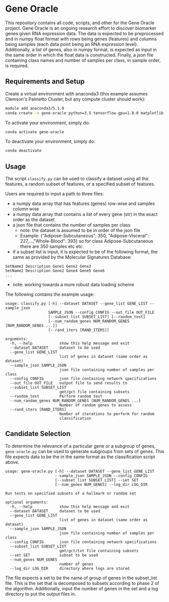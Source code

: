 # Gene Oracle

This repository contains all code, scripts, and other for the Gene Oracle project. Gene Oracle is an ongoing research effort to discover biomarker genes given RNA expression data. The data is expected to be preprocessed and in numpy float format with rows being genes (features) and columns being samples (each data point being an RNA expression level). Additionally, a list of genes, also in numpy format, is expected as input in the same order in which the float data is constructed. Finally, a json file containing class names and number of samples per class, in sample order, is required. 

## Requirements and Setup

Create a virtual environment with anaconda3 (this example assumes Clemson's Palmetto Cluster, but any compute cluster should work):
```bash
module add anaconda3/5.1.0
conda create -n gene-oracle python=3.5 tensorflow-gpu=1.8.0 matplotlib numpy pandas scikit-learn
```

To activate your environment, simply do:
```bash
conda activate gene-oracle
```

To deactivate your environment, simply do:
```bash
conda deactivate
```

## Usage

The script `classify.py` can be used to classify a dataset using all the features, a random subset of features, or a specified subset of features.  

Users are required to input a path to three files:
* a numpy data array that has features (genes) row-wise and samples column wise
* a numpy data array that contains a list of every gene (str) in the exact order as the dataset
* a json file that contains the number of samples per class
    * note: the dataset is assumed to be in order of the json file
    * Example: {"Adipose-Subcutaneous": 350, "Adipose-Visceral": 227,...,"Whole-Blood": 393}
    so for class Adipose-Subcutaneous there are 350 samples etc etc
* if a subset list is input, it is expected to be of the following format, the same as provided by the Molecular Signatures Database:
```
SetName1 Description Gene1 Gene2 Gene3
SetName2 Description Gene2 Gene4 Gene5 Gene6
...
```
* note: working towards a more robust data loading scheme

The following contains the example usage:
```
usage: classify.py [-h] --dataset DATASET --gene_list GENE_LIST --sample_json
                   SAMPLE_JSON --config CONFIG --out_file OUT_FILE
                   [--subset_list SUBSET_LIST] [--random_test]
                   [--num_random_genes NUM_RANDOM_GENES [NUM_RANDOM_GENES ...]]
                   [--rand_iters [RAND_ITERS]]

arguments:
  -h, --help            show this help message and exit
  --dataset DATASET     dataset to be used
  --gene_list GENE_LIST
                        list of genes in dataset (same order as dataset)
  --sample_json SAMPLE_JSON
                        json file containing number of samples per class
  --config CONFIG       json file containing network specifications
  --out_file OUT_FILE   output file to send results to
  --subset_list SUBSET_LIST
                        gmt/gct file containing subsets
  --random_test         Perform random test
  --num_random_genes NUM_RANDOM_GENES [NUM_RANDOM_GENES ...]
                        Number of random genes to assess
  --rand_iters [RAND_ITERS]
                        Number of iterations to perform for random
                        classification
```

## Candidate Selection

To determine the relevance of a particular gene or a subgroup of genes, `gene-oracle.py` can be used to generate subgroups from sets of genes. This file expects data to be the in the same format as the classification script above. 
```
usage: gene-oracle.py [-h] --dataset DATASET --gene_list GENE_LIST
                      --sample_json SAMPLE_JSON --config CONFIG
                      [--subset_list SUBSET_LIST] --set SET
                      [--num_genes NUM_GENES] --log_dir LOG_DIR

Run tests on specified subsets of a hallmark or random set

optional arguments:
  -h, --help            show this help message and exit
  --dataset DATASET     dataset to be used
  --gene_list GENE_LIST
                        list of genes in dataset (same order as dataset)
  --sample_json SAMPLE_JSON
                        json file containing number of samples per class
  --config CONFIG       json file containing network specifications
  --subset_list SUBSET_LIST
                        gmt/gct/txt file containing subsets
  --set SET             subset to be used
  --num_genes NUM_GENES
                        number of genes
  --log_dir LOG_DIR     directory where logs are stored
```
The file expects a set to be the name of group of genes in the subset_list file. This is the set that is decomposed to subsets according to phase 2 of the algorithm. Additionally, input the number of genes in the set and a log directory to put the output files in.
